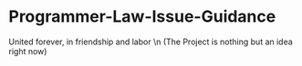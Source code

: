 # Programmer-Law-Issue-Guidance
United forever, in friendship and labor \n 
(The Project is nothing but an idea right now)
